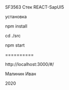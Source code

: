 SF3563 Стек  REACT-SapUI5

установка

npm install

cd ./src

npm start

==========

http://localhost:3000/#/


Малинин Иван 

2020